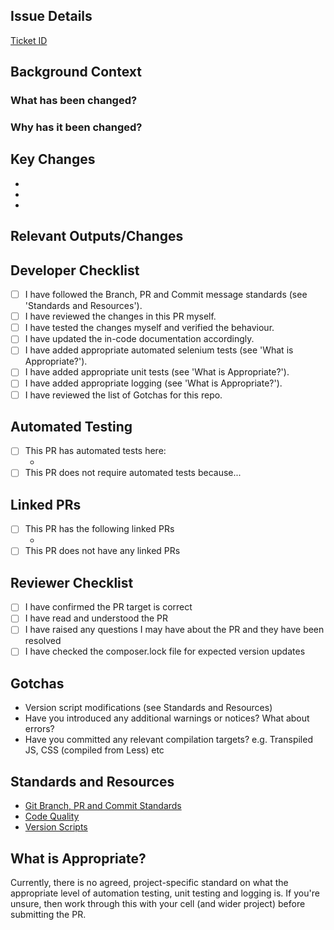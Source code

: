 ## Issue Details
<!--- Insert a link to the JIRA ticket -->
[Ticket ID](#) <!--- e.g. "[DCE-1957](https://specsavers.atlassian.net/browse/DCE-1957)" -->

## Background Context
### What has been changed?
 <!--- Provide a high-level description summarising what has been changed in this PR -->
### Why has it been changed?
 <!--- Provide some context and a short explanation for why the change is needed -->

## Key Changes
<!--- Include a brief explanation and (ideally) the commit hash of each key change -->
 - <!--- e.g. "Added an extra feature flag to the version script in 01ff485" -->
 - <!--- e.g. "Implemented feature toggle around new functionality on Checkout screen in 31e1485" -->
 - <!--- e.g. "Introduce feature toggle around new routing for Checkout screen in 41bb111" -->

## Relevant Outputs/Changes
<!--- Insert any screenshots, images, textual outputs etc that support or explain your changes -->

## Developer Checklist
<!--- Tick all of the boxes (type an x in there) for all points that apply -->
- [ ] I have followed the Branch, PR and Commit message standards (see 'Standards and Resources').
- [ ] I have reviewed the changes in this PR myself.
- [ ] I have tested the changes myself and verified the behaviour.
- [ ] I have updated the in-code documentation accordingly.
- [ ] I have added appropriate automated selenium tests (see 'What is Appropriate?').
- [ ] I have added appropriate unit tests (see 'What is Appropriate?').
- [ ] I have added appropriate logging (see 'What is Appropriate?').
- [ ] I have reviewed the list of Gotchas for this repo.

## Automated Testing
<!-- Include links to associated Automated Test PRs -->
- [ ] This PR has automated tests here:
	- <!--- e.g. "https://github.com/specsavers-dgws/test-automation-selenium/pull/123" -->
- [ ] This PR does not require automated tests because...
	<!-- If there are no tests, at least explain why. -->

## Linked PRs
<!--- List linked PRs here -->
- [ ] This PR has the following linked PRs
	<!--- Add/remove links as appropriate -->
	- <!--- e.g. https://github.com/specsavers-dgws/specsavers_frontend/pull/123 -->
- [ ] This PR does not have any linked PRs

## Reviewer Checklist
<!--- Tick all of the boxes (type an x in there) for all points that apply -->
- [ ] I have confirmed the PR target is correct
- [ ] I have read and understood the PR
- [ ] I have raised any questions I may have about the PR and they have been resolved
- [ ] I have checked the composer.lock file for expected version updates

## Gotchas
<!--- Repo specific 'Gotchas' that frequently catch people out  -->
- Version script modifications (see Standards and Resources)
- Have you introduced any additional warnings or notices? What about errors?
- Have you committed any relevant compilation targets? e.g. Transpiled JS, CSS (compiled from Less) etc
  <!--- Examples can be added (or removed if resolved) over time  -->

## Standards and Resources
 - [Git Branch, PR and Commit Standards](https://specsavers.atlassian.net/wiki/spaces/DGWS/pages/1054835058/Git+Branch+PR+and+Commit+Standards)
 - [Code Quality](https://specsavers.atlassian.net/wiki/spaces/DGWS/pages/1010827550/Code+Quality#CodeQuality-CodingStandards)
 - [Version Scripts](https://specsavers.atlassian.net/wiki/spaces/DGWS/pages/1675657276/Version+Upgrade+Scripts)
 <!--- Add any useful resources here  -->

## What is Appropriate?
Currently, there is no agreed, project-specific standard on what the appropriate level of automation testing, unit testing and logging is.
If you're unsure, then work through this with your cell (and wider project) before submitting the PR.
   
